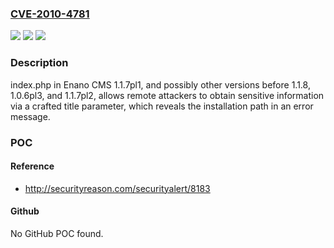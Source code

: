 ### [CVE-2010-4781](https://cve.mitre.org/cgi-bin/cvename.cgi?name=CVE-2010-4781)
![](https://img.shields.io/static/v1?label=Product&message=n%2Fa&color=blue)
![](https://img.shields.io/static/v1?label=Version&message=n%2Fa&color=blue)
![](https://img.shields.io/static/v1?label=Vulnerability&message=n%2Fa&color=brighgreen)

### Description

index.php in Enano CMS 1.1.7pl1, and possibly other versions before 1.1.8, 1.0.6pl3, and 1.1.7pl2, allows remote attackers to obtain sensitive information via a crafted title parameter, which reveals the installation path in an error message.

### POC

#### Reference
- http://securityreason.com/securityalert/8183

#### Github
No GitHub POC found.

